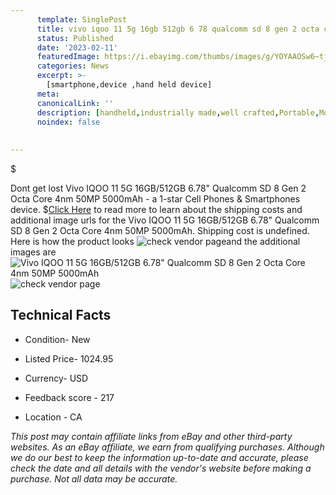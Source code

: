 ```yaml
---
      template: SinglePost
      title: vivo iqoo 11 5g 16gb 512gb 6 78 qualcomm sd 8 gen 2 octa core 4nm 50mp 5000mah
      status: Published
      date: '2023-02-11'
      featuredImage: https://i.ebayimg.com/thumbs/images/g/YOYAAOSw6~tjo2w-/s-l225.jpg
      categories: News
      excerpt: >-
        [smartphone,device ,hand held device]
      meta:
      canonicalLink: ''
      description: [handheld,industrially made,well crafted,Portable,Mobile,Compact,Convenient,Lightweight,Maneuverable,Man-portable,Miniature,Carriable,Hand-held,Light,Holdable,Transportable,Mobile device,Pocket-sized,On-the-go,Wireless,Cordless,Compact size,Convenient size, smartphone,device ,hand held device]
      noindex: false
      
        
---
```

$

Dont get lost  Vivo IQOO 11 5G 16GB/512GB 6.78" Qualcomm SD 8 Gen 2 Octa Core 4nm 50MP 5000mAh - a 1-star Cell Phones & Smartphones device.
$[Click Here](https://www.ebay.com/itm/275589041236?hash=item402a630c54%3Ag%3AYOYAAOSw6%7Etjo2w-&mkevt=1&mkcid=1&mkrid=711-53200-19255-0&campid=%253CePNCampaignId%253E&customid=%253CreferenceId%253E&toolid=10049) to read more to learn about the shipping costs and additional image urls for the Vivo IQOO 11 5G 16GB/512GB 6.78" Qualcomm SD 8 Gen 2 Octa Core 4nm 50MP 5000mAh. Shipping cost is undefined. Here is how the product looks ![check vendor page](https://i.ebayimg.com/thumbs/images/g/YOYAAOSw6~tjo2w-/s-l225.jpg)and the additional images are![Vivo IQOO 11 5G 16GB/512GB 6.78" Qualcomm SD 8 Gen 2 Octa Core 4nm 50MP 5000mAh](https://i.ebayimg.com/images/g/YOYAAOSw6~tjo2w-/s-l960.jpg)![check vendor page](https://origin-galleryplus.ebayimg.com/ws/web/275589041236_2_0_1/225x225.jpg,https://origin-galleryplus.ebayimg.com/ws/web/275589041236_3_0_1/225x225.jpg,https://origin-galleryplus.ebayimg.com/ws/web/275589041236_4_0_1/225x225.jpg,https://origin-galleryplus.ebayimg.com/ws/web/275589041236_5_0_1/225x225.jpg,https://origin-galleryplus.ebayimg.com/ws/web/275589041236_6_0_1/225x225.jpg,https://origin-galleryplus.ebayimg.com/ws/web/275589041236_7_0_1/225x225.jpg)



 ## Technical Facts 



     
      

 - Condition- New 


      

 - Listed Price- 1024.95 


      

 - Currency- USD 


      

 - Feedback score - 217 


      

 - Location - CA 


      
      

 *_This post may contain affiliate links from eBay and other third-party websites. As an eBay affiliate, we earn from qualifying purchases. Although we do our best to keep the information up-to-date and accurate, please check the date and all details with the vendor's website before making a purchase. Not all data may be accurate._*






